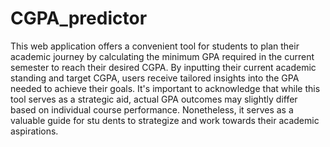 # CGPA_predictor

This web application offers a convenient tool for students to plan their academic journey by calculating the minimum GPA required in the current semester to reach their desired CGPA. By inputting their current academic standing and target CGPA, users receive tailored insights into the GPA needed to achieve their goals. It's important to acknowledge that while this tool serves as a strategic aid, actual GPA outcomes may slightly differ based on individual course performance. Nonetheless, it serves as a valuable guide for stu
dents to strategize and work towards their academic aspirations.
